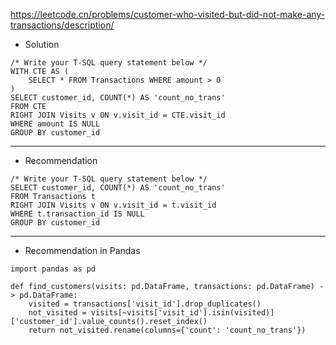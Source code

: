 https://leetcode.cn/problems/customer-who-visited-but-did-not-make-any-transactions/description/ 

- Solution
```
/* Write your T-SQL query statement below */
WITH CTE AS (
    SELECT * FROM Transactions WHERE amount > 0
)
SELECT customer_id, COUNT(*) AS 'count_no_trans'
FROM CTE
RIGHT JOIN Visits v ON v.visit_id = CTE.visit_id
WHERE amount IS NULL
GROUP BY customer_id
```

---

- Recommendation
```
/* Write your T-SQL query statement below */
SELECT customer_id, COUNT(*) AS 'count_no_trans'
FROM Transactions t
RIGHT JOIN Visits v ON v.visit_id = t.visit_id
WHERE t.transaction_id IS NULL
GROUP BY customer_id
```

---

- Recommendation in Pandas
```
import pandas as pd

def find_customers(visits: pd.DataFrame, transactions: pd.DataFrame) -> pd.DataFrame:
    visited = transactions['visit_id'].drop_duplicates()
    not_visited = visits[~visits['visit_id'].isin(visited)]['customer_id'].value_counts().reset_index()
    return not_visited.rename(columns={'count': 'count_no_trans'})
    
```
